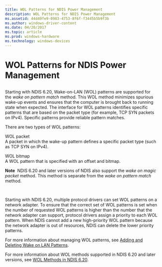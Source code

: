 ```yaml
---
title: WOL Patterns for NDIS Power Management
description: WOL Patterns for NDIS Power Management
ms.assetid: 44d49fe9-0983-4753-8f6f-f3445b5b9f3b
ms.author: windows-driver-content
ms.date: 04/20/2017
ms.topic: article
ms.prod: windows-hardware
ms.technology: windows-devices
---
```


# WOL Patterns for NDIS Power Management


## <a href="" id="ddk-wol-patterns-nr"></a>


Starting with NDIS 6.20, Wake-on-LAN (WOL) patterns are supported for the *wake on pattern match* method. This WOL method minimizes spurious wake-up events and ensures that the computer is brought back to running state when expected. The interface for WOL patterns identifies specific patterns that are based on the packet type (for example, TCP SYN packets on IPv4). Specific patterns provide reliable pattern matches.

There are two types of WOL patterns:

<a href="" id="wol-packet-"></a>WOL packet   
A packet in which the wake-up pattern defines a specific packet type (such as TCP SYN on IPv4).

<a href="" id="wol-bitmap-"></a>WOL bitmap   
A WOL pattern that is specified with an offset and bitmap.

**Note**  NDIS 6.20 and later versions of NDIS also support the *wake on magic packet* method. This method is separate from the *wake on pattern match* method.

 

Starting with NDIS 6.20, multiple protocol drivers can set WOL patterns on a network adapter. To ensure that the correct set of WOL patterns is set when the number of requested WOL patterns is higher than the number that the network adapter can support, protocol drivers assign a priority to each WOL pattern. When NDIS cannot add a new high-priority WOL pattern because the network adapter is out of resources, NDIS can delete the lower priority patterns.

For more information about managing WOL patterns, see [Adding and Deleting Wake on LAN Patterns](adding-and-deleting-wake-on-lan-patterns.md).

For more information about WOL methods supported in NDIS 6.20 and later versions, see [WOL Methods in NDIS 6.20](introduction-to-ndis-6-20.md).

 

 





